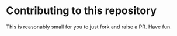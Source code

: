 # Contributing to this repository

This is reasonably small for you to just fork and raise a PR. Have fun.